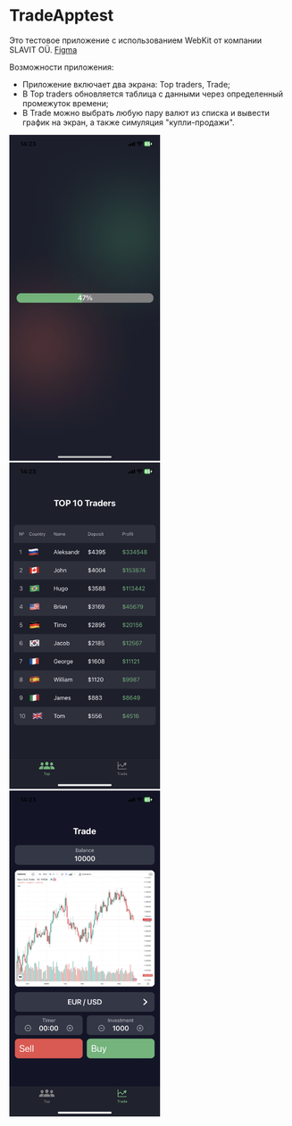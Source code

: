 # TradeApptest

Это тестовое приложение с использованием WebKit от компании SLAVIT OÜ. [Figma](https://www.figma.com/file/SdiMizFRMUrYtTI5LIh2v4/HM-Тестовое-задание?type=design&node-id=0-1&t=REJzKzKMNCD9mUy4-0)

Возможности приложения:
- Приложение включает два экрана: Top traders, Trade;
- В Top traders обновляется таблица с данными через определенный промежуток времени;
- В Trade можно выбрать любую пару валют из списка и вывести график на экран, а также симуляция "купли-продажи".



<div>
  <img src="Screens/IMG_6900.PNG" width="270" />
  <img src="Screens/IMG_6901.PNG" width="270" />
  <img src="Screens/IMG_6902.PNG" width="270" />
</div>

